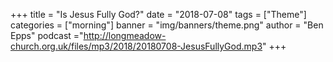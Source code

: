 +++
title = "Is Jesus Fully God?"
date = "2018-07-08"
tags = ["Theme"]
categories = ["morning"]
banner = "img/banners/theme.png"
author = "Ben Epps"
podcast ="http://longmeadow-church.org.uk/files/mp3/2018/20180708-JesusFullyGod.mp3"
+++
